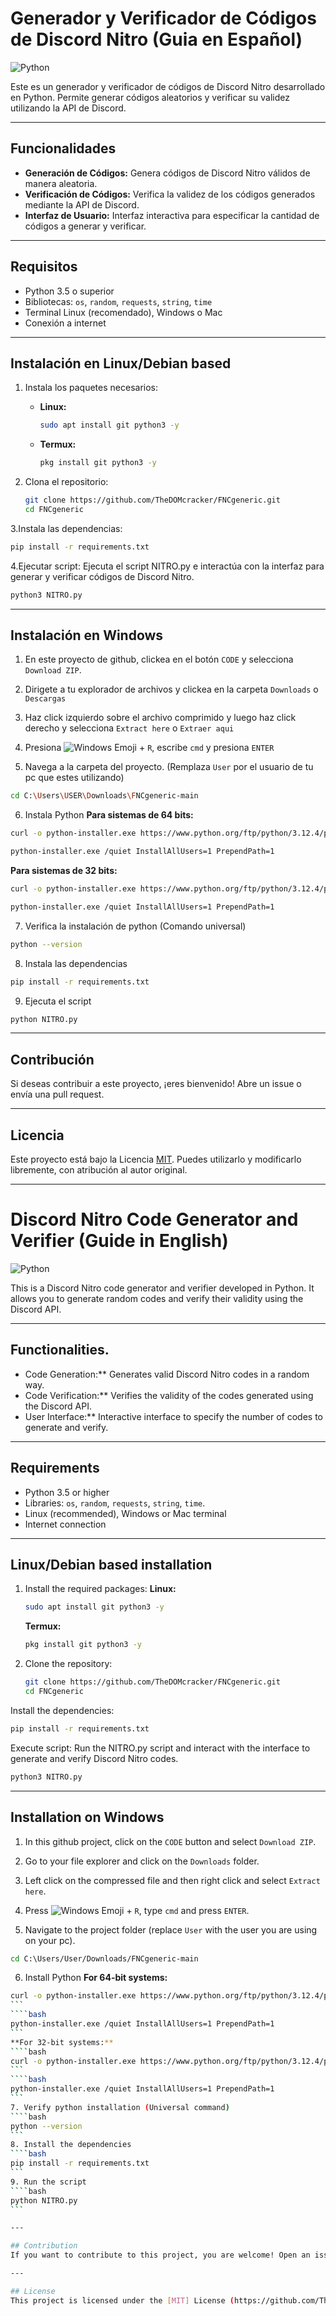 # Generador y Verificador de Códigos de Discord Nitro (Guia en Español)

![Python](https://img.shields.io/badge/python-v3.8%2B-blue)

Este es un generador y verificador de códigos de Discord Nitro desarrollado en Python. Permite generar códigos aleatorios y verificar su validez utilizando la API de Discord.

---

## Funcionalidades
- **Generación de Códigos:** Genera códigos de Discord Nitro válidos de manera aleatoria.
- **Verificación de Códigos:** Verifica la validez de los códigos generados mediante la API de Discord.
- **Interfaz de Usuario:** Interfaz interactiva para especificar la cantidad de códigos a generar y verificar.

---

## Requisitos
- Python 3.5 o superior
- Bibliotecas: `os`, `random`, `requests`, `string`, `time`
- Terminal Linux (recomendado), Windows o Mac
- Conexión a internet
  
---

## Instalación en Linux/Debian based
1. Instala los paquetes necesarios:
   - **Linux:**
     ```bash
     sudo apt install git python3 -y
     ```
   - **Termux:**
     ```bash
     pkg install git python3 -y
     ```

2. Clona el repositorio:
   ```bash
   git clone https://github.com/TheDOMcracker/FNCgeneric.git
   cd FNCgeneric
   ```
3.Instala las dependencias:
```bash
pip install -r requirements.txt
```
4.Ejecutar script:
Ejecuta el script NITRO.py e interactúa con la interfaz para generar y verificar códigos de Discord Nitro.
```bash
python3 NITRO.py
```

---

## Instalación en Windows
1. En este proyecto de github, clickea en el botón `CODE` y selecciona `Download ZIP`.

2. Dirigete a tu explorador de archivos y clickea en la carpeta `Downloads` o `Descargas`

3. Haz click izquierdo sobre el archivo comprimido y luego haz click derecho y selecciona `Extract here` o `Extraer aqui`

4. Presiona ![Windows Emoji](https://img.icons8.com/?size=18w&id=gXoJoyTtYXFg&format=png) + `R`, escribe `cmd` y presiona `ENTER`

5. Navega a la carpeta del proyecto. (Remplaza `User` por el usuario de tu pc que estes utilizando)
```bash
cd C:\Users\USER\Downloads\FNCgeneric-main
```
6. Instala Python
**Para sistemas de 64 bits:**
```bash
curl -o python-installer.exe https://www.python.org/ftp/python/3.12.4/python-3.12.4-amd64.exe
```
```bash
python-installer.exe /quiet InstallAllUsers=1 PrependPath=1
```
**Para sistemas de 32 bits:**
```bash
curl -o python-installer.exe https://www.python.org/ftp/python/3.12.4/python-3.12.4.exe
```
```bash
python-installer.exe /quiet InstallAllUsers=1 PrependPath=1
```
7. Verifica la instalación de python (Comando universal)
```bash
python --version
```
8. Instala las dependencias
```bash
pip install -r requirements.txt
```
9. Ejecuta el script
```bash
python NITRO.py
```

---

## Contribución
Si deseas contribuir a este proyecto, ¡eres bienvenido! Abre un issue o envía una pull request.

---

## Licencia
Este proyecto está bajo la Licencia [MIT](https://github.com/TheDOMcracker/FNCgeneric/blob/main/LICENSE). Puedes utilizarlo y modificarlo libremente, con atribución al autor original.

-----

# Discord Nitro Code Generator and Verifier (Guide in English)

![Python](https://img.shields.io/badge/python-v3.8%2B-blue)

This is a Discord Nitro code generator and verifier developed in Python. It allows you to generate random codes and verify their validity using the Discord API.

---

## Functionalities.
- Code Generation:** Generates valid Discord Nitro codes in a random way.
- Code Verification:** Verifies the validity of the codes generated using the Discord API.
- User Interface:** Interactive interface to specify the number of codes to generate and verify.

---

## Requirements
- Python 3.5 or higher
- Libraries: `os`, `random`, `requests`, `string`, `time`.
- Linux (recommended), Windows or Mac terminal
- Internet connection
  
---

## Linux/Debian based installation
1. Install the required packages:
    **Linux:**
     ```bash
     sudo apt install git python3 -y
     ```
   **Termux:**
     ```bash
     pkg install git python3 -y
     ```
2. Clone the repository:
   ```bash
   git clone https://github.com/TheDOMcracker/FNCgeneric.git
   cd FNCgeneric
   ```
Install the dependencies:
```bash
pip install -r requirements.txt
```
Execute script:
Run the NITRO.py script and interact with the interface to generate and verify Discord Nitro codes.
```bash
python3 NITRO.py
```

---

## Installation on Windows
1. In this github project, click on the `CODE` button and select `Download ZIP`.

2. Go to your file explorer and click on the `Downloads`  folder.

3. Left click on the compressed file and then right click and select `Extract here`.

4. Press ![Windows Emoji](https://img.icons8.com/?size=18w&id=gXoJoyTtYXFg&format=png) + `R`, type `cmd` and press `ENTER`.

5. Navigate to the project folder (replace `User` with the user you are using on your pc).
```bash
cd C:\Users/User/Downloads/FNCgeneric-main
```
6. Install Python
**For 64-bit systems:**
````bash
curl -o python-installer.exe https://www.python.org/ftp/python/3.12.4/python-3.12.4-amd64.exe
```
````bash
python-installer.exe /quiet InstallAllUsers=1 PrependPath=1
```
**For 32-bit systems:**
````bash
curl -o python-installer.exe https://www.python.org/ftp/python/3.12.4/python-3.12.4.exe
```
````bash
python-installer.exe /quiet InstallAllUsers=1 PrependPath=1
```
7. Verify python installation (Universal command)
````bash
python --version
```
8. Install the dependencies
````bash
pip install -r requirements.txt
```
9. Run the script
````bash
python NITRO.py
```

---

## Contribution
If you want to contribute to this project, you are welcome! Open an issue or send a pull request.

---

## License
This project is licensed under the [MIT] License (https://github.com/TheDOMcracker/FNCgeneric/blob/main/LICENSE). You may use and modify it freely, with attribution to the original author.

